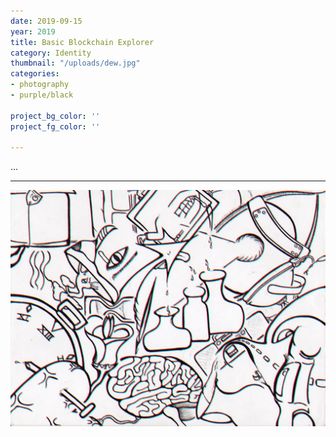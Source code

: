 ```yaml
---
date: 2019-09-15
year: 2019
title: Basic Blockchain Explorer
category: Identity
thumbnail: "/uploads/dew.jpg"
categories:
- photography
- purple/black

project_bg_color: ''
project_fg_color: ''

---
```

...

---
![...](/uploads/dew.jpg)
